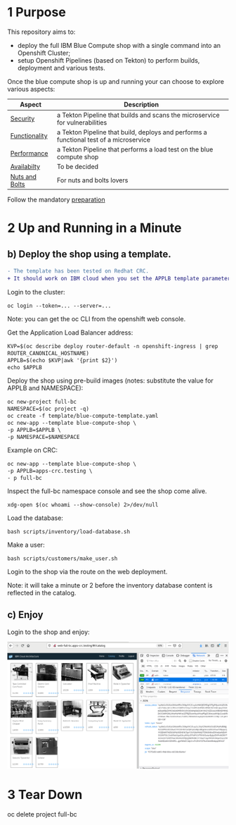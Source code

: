# 1 Purpose

This repository aims to:
- deploy the full IBM Blue Compute shop with a single command into an Openshift Cluster;
- setup Openshift Pipelines (based on Tekton) to perform builds, deployment and various tests.

Once the blue compute shop is up and running your can choose to explore various aspects:

| Aspect | Description |
| --- | --- |
| [Security](aspects/security/README.MD) | a Tekton Pipeline that builds and scans the microservice for vulnerabilities |
| [Functionality](aspects/functionality/README.MD) | a Tekton Pipeline that build, deploys and performs a functional test of a microservice |
| [Performance](aspects/performance/README.MD) | a Tekton Pipeline that performs a load test on the blue compute shop |
| [Availabilty](aspects/availability/README.MD) | To be decided |
| [Nuts and Bolts](aspects/nuts-and-bolts/README.MD) | For nuts and bolts lovers |

Follow the mandatory [preparation](aspects/general/preparation.md)

# 2 Up and Running in a Minute



## b) Deploy the shop using a template.

```diff
- The template has been tested on Redhat CRC.
+ It should work on IBM cloud when you set the APPLB template parameter.
```
Login to the cluster:

    oc login --token=... --server=...

Note: you can get the oc CLI from the openshift web console.

Get the Application Load Balancer address:

    KVP=$(oc describe deploy router-default -n openshift-ingress | grep ROUTER_CANONICAL_HOSTNAME)
    APPLB=$(echo $KVP|awk '{print $2}')
    echo $APPLB

Deploy the shop using pre-build images (notes: substitute the value for APPLB and NAMESPACE):

    oc new-project full-bc
    NAMESPACE=$(oc project -q)
    oc create -f template/blue-compute-template.yaml 
    oc new-app --template blue-compute-shop \
    -p APPLB=$APPLB \
    -p NAMESPACE=$NAMESPACE

Example on CRC:    

    oc new-app --template blue-compute-shop \
    -p APPLB=apps-crc.testing \
    - p full-bc

Inspect the full-bc namespace console and see the shop come alive.

    xdg-open $(oc whoami --show-console) 2>/dev/null

Load the database:

    bash scripts/inventory/load-database.sh 

Make a user:

    bash scripts/customers/make_user.sh 

Login to the shop via the route on the web deployment.

Note: it will take a minute or 2 before the inventory database content is reflected in the catalog.

## c) Enjoy

Login to the shop and enjoy:

![Enjoy](images/enjoy.png?raw=true "Title")


# 3 Tear Down

   oc delete project full-bc

